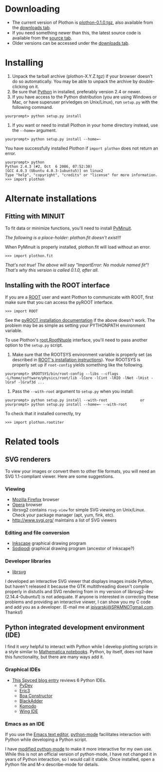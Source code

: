 # Downloading #

  * The current version of Plothon is [plothon-0.1.0.tgz](http://plothon.googlecode.com/files/plothon-0.1.0.tgz), also available from the [downloads tab](http://code.google.com/p/plothon/downloads/list).
  * If you need something newer than this, the latest source code is available from the [source tab](http://code.google.com/p/plothon/source).
  * Older versions can be accessed under the [downloads tab](http://code.google.com/p/plothon/downloads/list).

# Installing #

  1. Unpack the tarball archive (plothon-X.Y.Z.tgz) if your browser doesn't do so automatically.  You may be able to unpack the archive by double-clicking on it.
  1. Be sure that [Python](http://www.python.org) in installed, preferably version 2.4 or newer.
  1. If you have access to the Python distribution (you are using Windows or Mac, or have superuser privledges on Unix/Linux), run `setup.py` with the following command.
```
yourprompt> python setup.py install
```
  1. If you want or need to install Plothon in your home directory instead, use the `--home=` argument.
```
yourprompt> python setup.py install --home=~
```

You have successfully installed Plothon if `import plothon` does not return an error.
```
yourprompt> python
Python 2.4.3 (#2, Oct  6 2006, 07:52:30) 
[GCC 4.0.3 (Ubuntu 4.0.3-1ubuntu5)] on linux2
Type "help", "copyright", "credits" or "license" for more information.
>>> import plothon
```

# Alternate installations #

## Fitting with MINUIT ##

To fit data or minimize functions, you'll need to install [PyMinuit](http://code.google.com/p/pyminuit/).

_The following is a place-holder: plothon.fit doesn't exist!!!_

When PyMinuit is properly installed, plothon.fit will load without an error.
```
>>> import plothon.fit
```

_That's not true!  The above will say "ImportError: No module named fit"!  That's why this version is called 0.1.0, after all._

## Installing with the ROOT interface ##

If you are a [ROOT](http://root.cern.ch) user and want Plothon to communicate with ROOT, first make sure that you can access the pyROOT interface.
```
>>> import ROOT
```
See the [pyROOT installation documentation](http://root.cern.ch/root/HowtoPyROOT.html) if the above doesn't work.  The problem may be as simple as setting your PYTHONPATH environment variable.

To use Plothon's [root.RootNtuple](rootRootNtuple.md) interface, you'll need to pass another option to the `setup.py` script.
  1. Make sure that the ROOTSYS environment variable is properly set (as described in [ROOT's installation instructions](http://root.cern.ch/root/Install.html)).  Your ROOTSYS is properly set up if `root-config` yields something like the following.
```
yourprompt> $ROOTSYS/bin/root-config --libs --cflags
-L/home/software/physics/root/lib -lCore -lCint -lRIO -lNet -lHist -lGraf -lGraf3d ...
```
  1. Pass the `--with-root` argument to `setup.py` when you install:
```
yourprompt> python setup.py install --with-root               or
yourprompt> python setup.py install --home=~ --with-root
```

To check that it installed correctly, try
```
>>> import plothon.rootiter
```

# Related tools #

## SVG renderers ##

To view your images or convert them to other file formats, you will need an SVG 1.1-compliant viewer.  Here are some suggestions.

### Viewing ###

  * [Mozilla Firefox](http://www.mozilla.org/projects/svg/) browser
  * [Opera](http://www.opera.com/products/desktop/svg/) browser
  * librsvg2 contains `rsvg-view` for simple SVG viewing on Unix/Linux.  Check your package manager (apt, yum, fink, etc).
  * http://www.svgi.org/ maintains a list of SVG viewers

### Editing and file conversion ###

  * [Inkscape](http://www.inkscape.org/) graphical drawing program
  * [Sodipodi](http://www.sodipodi.com/index.php3) graphical drawing program (ancestor of Inkscape?)

### Developer libraries ###

  * [librsvg](http://librsvg.sourceforge.net/)

I developed an interactive SVG viewer that displays images inside Python, but haven't released it because the GTK multithreading doesn't compile properly in distutils and SVG
rendering from in my version of librsvg2-dev (2.14.4-0ubuntu1) is not adequate.  If anyone is interested in correcting these problems and providing an interactive viewer, I can show you my C code and add you as a developer.  (E-mail me at jpivarski@SPAMNOTgmail.com.  Thanks!)

## Python integrated development environment (IDE) ##

I find it _very_ helpful to interact with Python while I develop plotting scripts in a style similar to [Mathematica notebooks](http://www.wolfram.com/technology/guide/notebook.html).  Python, by itself, does not have this functionality, but there are many ways add it.

### Graphical IDEs ###

  * [This Spyced blog entry](http://spyced.blogspot.com/2005/09/review-of-6-python-ides.html) reviews 6 Python IDEs.
    * [PyDev](http://pydev.sourceforge.net/)
    * [Eric3](http://www.die-offenbachs.de/detlev/eric3.html)
    * [Boa Constructor](http://boa-constructor.sourceforge.net/)
    * [BlackAdder](http://www.thekompany.com/products/blackadder/)
    * [Komodo](http://www.activestate.com/Products/Komodo/)
    * [Wing IDE](http://www.wingware.com/)

### Emacs as an IDE ###

If you use the [Emacs text editor](http://www.gnu.org/software/emacs/), [python-mode](http://sourceforge.net/projects/python-mode/) facilitates interaction with Python while developing a Python script.

I have [modified python-mode](http://plothon.googlecode.com/files/python-mode-jimp.el) to make it more interactive for my own use.  While this is not an official version of python-mode, I have not changed it in years of Python interaction, so I would call it stable.  Once installed, open a Python file and M-x describe-mode for details.